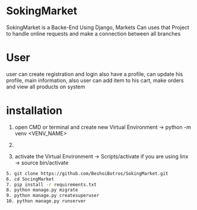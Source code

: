 # SokingMarket
SokingMarket is a Backe-End Using Django, Markets Can uses that Project to handle online requests and make a connection between all branches


# User
user can create registration and login also have a profile, can update his profile, main information,
also user can add item to his cart, make orders and view all products on system


# installation
1. open CMD or terminal and create new Virtual Environment &#8594; python -m venv <VENV_NAME>
2. ```bash cd <VENV_NAME>
3. activate the Virtual Environment &#8594; Scripts/activate if you are using linx &#8594; source bin/activate
```bash
5. git clone https://github.com/BeshoiBotros/SokingMarket.git
6. cd SocingMarket
7. pip install -r requirements.txt
8. python manage.py migrate
9. python manage.py createsuperuser
10. python manage.py runserver
